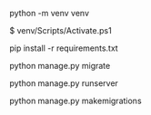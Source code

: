 python -m venv venv

$ venv/Scripts/Activate.ps1

pip install -r requirements.txt

python manage.py migrate 

python manage.py runserver

python manage.py makemigrations